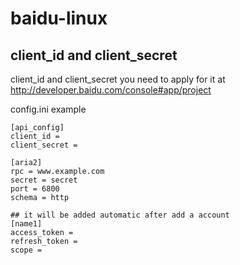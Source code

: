 # baidu-linux


## client_id and client_secret
client_id and client_secret you need to apply for it at
http://developer.baidu.com/console#app/project

config.ini example
```
[api_config]
client_id = 
client_secret = 

[aria2]
rpc = www.example.com
secret = secret
port = 6800
schema = http

## it will be added automatic after add a account
[name1]
access_token = 
refresh_token = 
scope = 
```
